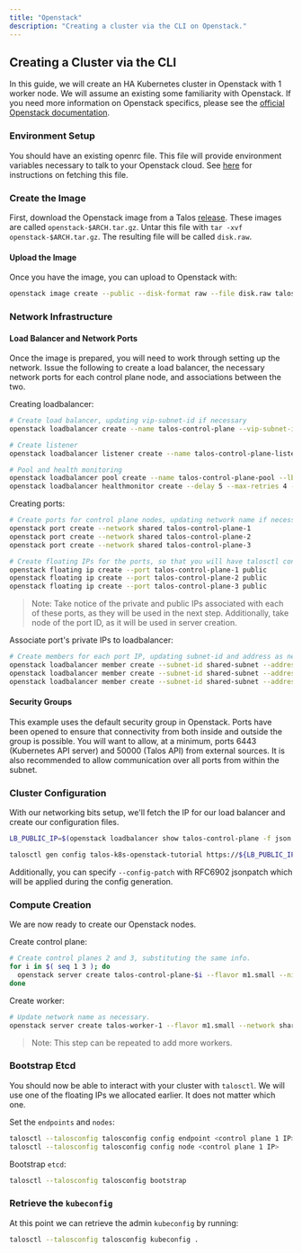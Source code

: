 ```yaml
---
title: "Openstack"
description: "Creating a cluster via the CLI on Openstack."
---
```


## Creating a Cluster via the CLI

In this guide, we will create an HA Kubernetes cluster in Openstack with 1 worker node.
We will assume an existing some familiarity with Openstack.
If you need more information on Openstack specifics, please see the [official Openstack documentation](https://docs.openstack.org).

### Environment Setup

You should have an existing openrc file.
This file will provide environment variables necessary to talk to your Openstack cloud.
See [here](https://docs.openstack.org/newton/user-guide/common/cli-set-environment-variables-using-openstack-rc.html) for instructions on fetching this file.

### Create the Image

First, download the Openstack image from a Talos [release](https://github.com/siderolabs/talos/releases).
These images are called `openstack-$ARCH.tar.gz`.
Untar this file with `tar -xvf openstack-$ARCH.tar.gz`.
The resulting file will be called `disk.raw`.

#### Upload the Image

Once you have the image, you can upload to Openstack with:

```bash
openstack image create --public --disk-format raw --file disk.raw talos
```

### Network Infrastructure

#### Load Balancer and Network Ports

Once the image is prepared, you will need to work through setting up the network.
Issue the following to create a load balancer, the necessary network ports for each control plane node, and associations between the two.

Creating loadbalancer:

```bash
# Create load balancer, updating vip-subnet-id if necessary
openstack loadbalancer create --name talos-control-plane --vip-subnet-id public

# Create listener
openstack loadbalancer listener create --name talos-control-plane-listener --protocol TCP --protocol-port 6443 talos-control-plane

# Pool and health monitoring
openstack loadbalancer pool create --name talos-control-plane-pool --lb-algorithm ROUND_ROBIN --listener talos-control-plane-listener --protocol TCP
openstack loadbalancer healthmonitor create --delay 5 --max-retries 4 --timeout 10 --type TCP talos-control-plane-pool
```

Creating ports:

```bash
# Create ports for control plane nodes, updating network name if necessary
openstack port create --network shared talos-control-plane-1
openstack port create --network shared talos-control-plane-2
openstack port create --network shared talos-control-plane-3

# Create floating IPs for the ports, so that you will have talosctl connectivity to each control plane
openstack floating ip create --port talos-control-plane-1 public
openstack floating ip create --port talos-control-plane-2 public
openstack floating ip create --port talos-control-plane-3 public
```

> Note: Take notice of the private and public IPs associated with each of these ports, as they will be used in the next step.
> Additionally, take node of the port ID, as it will be used in server creation.

Associate port's private IPs to loadbalancer:

```bash
# Create members for each port IP, updating subnet-id and address as necessary.
openstack loadbalancer member create --subnet-id shared-subnet --address <PRIVATE IP OF talos-control-plane-1 PORT> --protocol-port 6443 talos-control-plane-pool
openstack loadbalancer member create --subnet-id shared-subnet --address <PRIVATE IP OF talos-control-plane-2 PORT> --protocol-port 6443 talos-control-plane-pool
openstack loadbalancer member create --subnet-id shared-subnet --address <PRIVATE IP OF talos-control-plane-3 PORT> --protocol-port 6443 talos-control-plane-pool
```

#### Security Groups

This example uses the default security group in Openstack.
Ports have been opened to ensure that connectivity from both inside and outside the group is possible.
You will want to allow, at a minimum, ports 6443 (Kubernetes API server) and 50000 (Talos API) from external sources.
It is also recommended to allow communication over all ports from within the subnet.

### Cluster Configuration

With our networking bits setup, we'll fetch the IP for our load balancer and create our configuration files.

```bash
LB_PUBLIC_IP=$(openstack loadbalancer show talos-control-plane -f json | jq -r .vip_address)

talosctl gen config talos-k8s-openstack-tutorial https://${LB_PUBLIC_IP}:6443
```

Additionally, you can specify `--config-patch` with RFC6902 jsonpatch which will be applied during the config generation.

### Compute Creation

We are now ready to create our Openstack nodes.

Create control plane:

```bash
# Create control planes 2 and 3, substituting the same info.
for i in $( seq 1 3 ); do
  openstack server create talos-control-plane-$i --flavor m1.small --nic port-id=talos-control-plane-$i --image talos --user-data /path/to/controlplane.yaml
done
```

Create worker:

```bash
# Update network name as necessary.
openstack server create talos-worker-1 --flavor m1.small --network shared --image talos --user-data /path/to/worker.yaml
```

> Note: This step can be repeated to add more workers.

### Bootstrap Etcd

You should now be able to interact with your cluster with `talosctl`.
We will use one of the floating IPs we allocated earlier.
It does not matter which one.

Set the `endpoints` and `nodes`:

```bash
talosctl --talosconfig talosconfig config endpoint <control plane 1 IP>
talosctl --talosconfig talosconfig config node <control plane 1 IP>
```

Bootstrap `etcd`:

```bash
talosctl --talosconfig talosconfig bootstrap
```

### Retrieve the `kubeconfig`

At this point we can retrieve the admin `kubeconfig` by running:

```bash
talosctl --talosconfig talosconfig kubeconfig .
```
